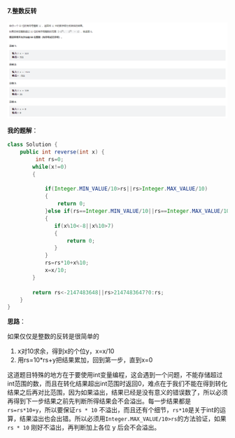 #### 7.整数反转

![image-20220413162356578](LeetCode_中等.assets/image-20220413162356578.png)

**我的题解**：

```java
class Solution {
    public int reverse(int x) {
         int rs=0;
        while(x!=0)
        {

            if(Integer.MIN_VALUE/10>rs||rs>Integer.MAX_VALUE/10)
            {
                return 0;
            }else if(rs==Integer.MIN_VALUE/10||rs==Integer.MAX_VALUE/10)
            {
               if(x%10<-8||x%10>7)
               {
                   return 0;
               }
            }
            rs=rs*10+x%10;
            x=x/10;
        }
        
        return rs<-2147483648||rs>2147483647?0:rs;
    }
}
```

**思路**：

如果仅仅是整数的反转是很简单的

1. x对10求余，得到x的个位y，x=x/10
2. 用rs=10*rs+y把结果累加，回到第一步，直到x=0

这道题目特殊的地方在于要使用int变量编程，这会遇到一个问题，不能存储超过int范围的数，而且在转化结果超出int范围时返回0，难点在于我们不能在得到转化结果之后再对比范围，因为如果溢出，结果已经是没有意义的错误数了，所以必须再得到下一步结果之前先判断所得结果会不会溢出。每一步结果都是`rs=rs*10+y`，所以要保证`rs * 10` 不溢出，而且还有个细节，`rs*10`是关于int的运算，结果溢出也会出错。所以必须用`Integer.MAX_VALUE/10>rs`的方法验证，如果`rs * 10` 刚好不溢出，再判断加上各位 y 后会不会溢出。



